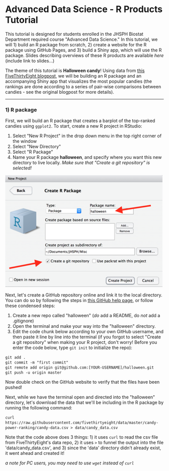 # Advanced Data Science - R Products Tutorial

This tutorial is designed for students enrolled in the JHSPH Biostat Department required course "Advanced Data Science."  In this tutorial, we will 1) build an R package from scratch, 2) create a website for the R package using GitHub Pages, and 3) build a Shiny app, which will use the R package.  Slides describing overviews of these R products are available *here* (include link to slides...)


The theme of this tutorial is **Halloween candy**!  Using data from [this FiveThirtyEight blogpost](https://fivethirtyeight.com/features/the-ultimate-halloween-candy-power-ranking/), we will be building an R package and an accompanying Shiny app that visualizes the most popular candies (the rankings are done according to a series of pair-wise comparisons between candies - see the original blogpost for more details). 

----------

### 1) R package

First, we will build an R package that creates a barplot of the top-ranked candies using `ggplot2`.  To start, create a new R project in RStudio:

1) Select "New R Project" in the drop down menu in the top right corner of the window
2) Select "New Directory"
3) Select "R Package"
4) Name your R package **halloween**, and specify where you want this new directory to live locally. *Make sure that "Create a git repository" is selected!*

<img src="figures/r_package.png" width="500">

Next, let's create a GitHub repository online and link it to the local directory.  You can do so by following the steps in [this GitHub help page](https://help.github.com/articles/adding-an-existing-project-to-github-using-the-command-line/), or follow these condensed steps: 

1) Create a new repo called "halloween" (*do* add a README, do *not* add a .gitignore)
2) Open the terminal and make your way into the "halloween" directory.
3) Edit the code chunk below according to your own GitHub username, and then paste it line by line into the terminal (if you forgot to select "Create a git repository" when making your R project, don't worry!  Before you enter the code below, type `git init` to initialize the repo):

```
git add .
git commit -m "first commit"
git remote add origin git@github.com:[YOUR-USERNAME]/halloween.git
git push -u origin master
```

Now double check on the GitHub website to verify that the files have been pushed!

Next, while we have the terminal open and directed into the "halloween" directory, let's download the data that we'll be including in the R package by running the following command:

```
curl https://raw.githubusercontent.com/fivethirtyeight/data/master/candy-power-ranking/candy-data.csv > data/candy_data.csv
```

Note that the code above does 3 things: 1) it uses `curl` to read the csv file from FiveThirtyEight's data repo, 2) it uses `>` to funnel the output into the file 'data/candy_data.csv', and 3) since the 'data' directory didn't already exist, it went ahead and created it!

*a note for PC users, you may need to use `wget` instead of `curl`*

